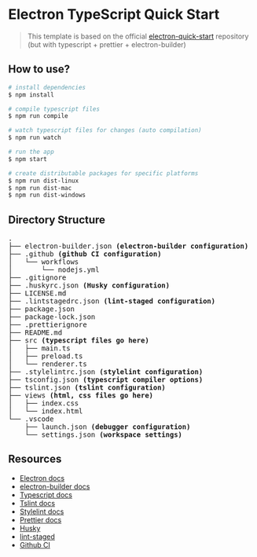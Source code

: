 # Electron TypeScript Quick Start

> This template is based on the official [electron-quick-start](https://github.com/electron/electron-quick-start) repository (but with typescript + prettier + electron-builder)

## How to use?

```sh
# install dependencies
$ npm install

# compile typescript files
$ npm run compile

# watch typescript files for changes (auto compilation)
$ npm run watch

# run the app
$ npm start

# create distributable packages for specific platforms
$ npm run dist-linux
$ npm run dist-mac
$ npm run dist-windows
```

## Directory Structure

<pre>
.
├── electron-builder.json <b>(electron-builder configuration)</b>
├── .github <b>(github CI configuration)</b>
│   └── workflows
│       └── nodejs.yml
├── .gitignore
├── .huskyrc.json <b>(Husky configuration)</b>
├── LICENSE.md
├── .lintstagedrc.json <b>(lint-staged configuration)</b>
├── package.json
├── package-lock.json
├── .prettierignore
├── README.md
├── src <b>(typescript files go here)</b>
│   ├── main.ts
│   ├── preload.ts
│   └── renderer.ts
├── .stylelintrc.json <b>(stylelint configuration)</b>
├── tsconfig.json <b>(typescript compiler options)</b>
├── tslint.json <b>(tslint configuration)</b>
├── views <b>(html, css files go here)</b>
│   ├── index.css
│   └── index.html
└── .vscode
    ├── launch.json <b>(debugger configuration)</b>
    └── settings.json <b>(workspace settings)</b>
</pre>

## Resources

- [Electron docs](https://www.electronjs.org/docs)
- [electron-builder docs](https://www.electron.build)
- [Typescript docs](https://www.typescriptlang.org/docs)
- [Tslint docs](https://palantir.github.io/tslint/usage/configuration)
- [Stylelint docs](https://stylelint.io)
- [Prettier docs](https://prettier.io)
- [Husky](https://github.com/typicode/husky)
- [lint-staged](https://github.com/okonet/lint-staged)
- [Github CI](https://help.github.com/en/actions/building-and-testing-code-with-continuous-integration/about-continuous-integration)
